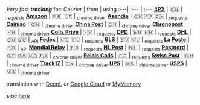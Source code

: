 _Very fast **tracking**_ for:
*Courier* | from | using
:---| :--- | :---
[**4PX**](http://en.4px.com/) | :cn: | <sub>requests</sub>
[**Amazon**](https://www.amazon.fr/) | :fr: :it: | <sub>chrome driver</sub>
[**Asendia**](https://www.asendia.fr/) | :cn: :fr: :switzerland: | <sub>requests</sub>
[**Cainiao**](https://global.cainiao.com/) | :cn: | <sub>chrome driver</sub>
[**China Post**](http://yjcx.ems.com.cn/qps/english/yjcx) | :cn: | <sub>chrome driver</sub>
[**Chronopost**](https://www.chronopost.fr/) | :fr: | <sub>chrome driver</sub>
[**Colis Privé**](https://www.colisprive.fr/) | :fr: | <sub>requests</sub>
[**DPD**](https://www.dpd.com/) | :eu: :fr: | <sub>requests</sub>
[**DHL**](https://www.dhl.com/) | :eu: :de: | <sub>API</sub>
[**Fedex**](https://www.fedex.com/) | :us: :eu: | <sub>requests</sub> 
[**GLS**](https://gls-group.eu/) | :eu: :netherlands: | <sub>requests</sub>
[**La Poste**](https://www.laposte.fr/) | :fr: | <sub>API</sub>
[**Mondial Relay**](https://www.mondialrelay.fr/) | :fr: | <sub>requests</sub>
[**NL Post**](https://postnl.post/) | :netherlands: | <sub>requests</sub>
[**Postnord**](https://postnord.se/) | :sweden: :denmark: :norway: :finland: | <sub>chrome driver</sub>
[**Relais Colis**](https://www.relaiscolis.com/) | :fr: | <sub>requests</sub>
[**Swiss Post**](https://www.post.ch/) | :switzerland: | <sub>chrome driver</sub>
[**Track17**](https://www.17track.net/) | :cn: | <sub>chrome driver</sub>
[**UPS**](https://www.ups.com/) | :us: | <sub>chrome driver</sub>
[**USPS**](https://www.usps.com/) | :us: | <sub>chrome driver</sub>

translation with [DeepL](https://www.deepl.com/en/docs-api/) _or_ [Google Cloud](https://cloud.google.com/translate) _or_ [MyMemory](https://mymemory.translated.net/doc/spec.php)

**sloc** [here](https://api.codetabs.com/v1/loc/?github=sebdelsol/suivi)

